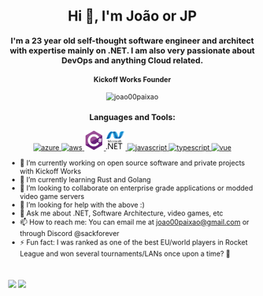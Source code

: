 <h1 align="center">Hi 👋, I'm João or JP</h1>
<h3 align="center">I'm a 23 year old self-thought software engineer and architect with expertise mainly on .NET. I am also very passionate about DevOps and anything Cloud related.</h3>

<h4 align="center">Kickoff Works Founder</h4>

<!---![JP's GitHub stats](https://github-readme-stats.vercel.app/api?username=joao00paixao)
![Top Langs](https://github-readme-stats.vercel.app/api/top-langs/?username=joao00paixao&layout=compact&theme=transparent)
-->

<div align="center">
  <img src="https://github-readme-streak-stats.herokuapp.com/?user=joao00paixao&" alt="joao00paixao" />
</div>

<h3 align="center ">Languages and Tools:</h3>
<div align="center"> 
  <a href="https://azure.microsoft.com/en-in/" target="_blank" rel="noreferrer"> <img src="https://www.vectorlogo.zone/logos/microsoft_azure/microsoft_azure-icon.svg" alt="azure" width="40" height="40"/> </a> 
  <a href="https://aws.amazon.com/" target="_blank" rel="noreferrer"> <img src="https://www.svgrepo.com/show/376356/aws.svg" alt="aws" width="40" height="40"/> </a> 
  <a href="https://www.w3schools.com/cs/" target="_blank" rel="noreferrer"> <img src="https://raw.githubusercontent.com/devicons/devicon/master/icons/csharp/csharp-original.svg" alt="csharp" width="40" height="40"/> </a> 
  <a href="https://dotnet.microsoft.com/" target="_blank" rel="noreferrer"> <img src="https://raw.githubusercontent.com/devicons/devicon/master/icons/dot-net/dot-net-original-wordmark.svg" alt="dotnet" width="40" height="40"/> </a>
  <a href="https://developer.mozilla.org/pt-BR/docs/Web/JavaScript" target="_blank" rel="noreferrer"> <img src="https://www.svgrepo.com/show/353925/javascript.svg" alt="javascript" width="40" height="40"/> </a> 
  <a href="https://www.typescriptlang.org" target="_blank" rel="noreferrer"> <img src="https://www.svgrepo.com/show/303600/typescript-logo.svg" alt="typescript" width="40" height="40"/> </a> 
  <a href="https://vuejs.org/" target="_blank" rel="noreferrer"> <img src="https://www.svgrepo.com/show/342350/vue-js.svg" alt="vue" width="40" height="40"/> </a>
</div>


- 🔭 I’m currently working on open source software and private projects with Kickoff Works
- 🌱 I’m currently learning Rust and Golang
- 👯 I’m looking to collaborate on enterprise grade applications or modded video game servers
- 🤔 I’m looking for help with the above :)
- 💬 Ask me about .NET, Software Architecture, video games, etc
- 📫 How to reach me: You can email me at joao00paixao@gmail.com or through Discord @sackforever
- ⚡ Fun fact: I was ranked as one of the best EU/world players in Rocket League and won several tournaments/LANs once upon a time? 👀

<br>

<div>

  <a href="https://leetcode.com/joao00paixao/"><img width="48%" src="https://leetcode.card.workers.dev/joao00paixao?theme=dark&font=baloo&extension=null&border=2&border_radius=8"></a>
  <a href="https://github.com/joao00paixao"><img width="50%" src="https://github-readme-stats.vercel.app/api/top-langs/?username=joao00paixao&theme=dark&hide=html,css,cmake&layout=compact&langs_count=5&bg_color=101010&hide_title=true"></a>
  
</div>
